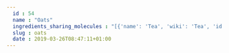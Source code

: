 ```yaml
---
  id : 54
  name : "Oats"
  ingredients_sharing_molecules : "[{'name': 'Tea', 'wiki': 'Tea', 'id': 310, 'category': 'Plant', 'common_molecules': [89594, 5280443, 5280598, 7847, 6054, 8908, 7284, 527, 8094, 638278, 1031, 19602, 6072, 26447, 5363388, 644104, 5280511, 650, 5367719, 13144, 1049, 4788, 637775, 61020, 247, 26334, 8452, 24261, 643731, 853433, 6560, 638011, 1889, 15394, 5280445, 637566, 240, 33931, 62897, 22386, 5365811, 8130, 798, 6569, 441005, 379, 6561, 5281708, 637511, 637542, 441484, 22311, 8051, 7002, 12097, 107971, 5284639, 10448, 1068, 338, 7288, 8723, 11552, 79803, 1110, 6050, 6654, 6986, 5318042, 31260, 17000, 2345, 5280863, 784, 10393, 11527, 439341, 26808, 7150, 31252, 5366074, 5280343, 1549026, 638014, 126, 4133, 7654, 9895, 445070, 768, 323, 1183, 5281515, 9862, 5352876, 10823, 8914, 19309, 14328, 22201, 31253, 6202, 5284503, 802, 957, 72, 61503, 643941, 18827, 332, 999, 439246, 5283349, 244, 8768, 7937, 7362, 7710, 439263, 1130, 454, 107, 878, 444539, 8063, 14896, 18635, 7858, 14296, 20083, 8857, 5315892, 11509, 180, 8093, 6184, 643779, 6251, 439533, 11128, 31289, 998]}, {'name': 'Soybean', 'wiki': 'Soybean', 'id': 289, 'category': 'Legume', 'common_molecules': [89594, 5280443, 5280598, 12232, 7847, 6054, 8908, 7284, 527, 8094, 638278, 1031, 19602, 6072, 8468, 26447, 5363388, 644104, 5280511, 650, 5367719, 13144, 1049, 4788, 637775, 61020, 247, 26334, 8452, 853433, 6560, 638011, 1889, 15394, 5280445, 126, 240, 33931, 743, 22386, 5365811, 5283316, 8130, 798, 6569, 441005, 6561, 7895, 637542, 441484, 8051, 7002, 12097, 107971, 5284639, 10448, 1068, 338, 7288, 8723, 11552, 79803, 1110, 6050, 6654, 6986, 5283339, 5318042, 31260, 2345, 5280863, 784, 10393, 11527, 439341, 26808, 7150, 31252, 5366074, 5280343, 1549026, 637566, 7654, 679, 445070, 768, 5363229, 323, 1183, 9862, 5281708, 637511, 8914, 22201, 5283349, 6184, 6202, 5284503, 802, 957, 72, 61503, 643941, 18827, 332, 999, 439246, 244, 8768, 7362, 7710, 439263, 1130, 454, 107, 878, 444539, 8063, 14896, 18635, 7858, 14296, 20083, 8857, 5315892, 11509, 180, 8093, 9256, 643779, 6251, 439533, 11128, 31289, 998]}, {'name': 'Rice', 'wiki': 'Rice', 'id': 55, 'category': 'Cereal', 'common_molecules': [89594, 5280443, 5280598, 12232, 6054, 7284, 527, 8094, 638278, 1031, 19602, 6072, 8468, 26447, 5363388, 994, 644104, 5280511, 650, 5367719, 13144, 1049, 4788, 637775, 61020, 247, 6274, 8452, 24261, 853433, 638011, 1889, 6140, 15394, 5280445, 5960, 126, 240, 33931, 5365811, 5283316, 8130, 798, 6569, 6544, 441005, 379, 6561, 7895, 637542, 441484, 8051, 7002, 12097, 107971, 5284639, 10448, 1068, 338, 7288, 8723, 11552, 79803, 1110, 6050, 6654, 6986, 5283339, 5318042, 31260, 2345, 5280863, 784, 10393, 439341, 26808, 7150, 5280343, 1549026, 638014, 637566, 7654, 7847, 445070, 768, 5363229, 323, 1183, 9862, 5281708, 637511, 8914, 22201, 6184, 6202, 5284503, 802, 957, 72, 61503, 643941, 18827, 332, 999, 439246, 244, 8768, 7937, 7362, 7710, 439263, 1130, 454, 107, 878, 444539, 8063, 14896, 18635, 7858, 14296, 8857, 5315892, 11509, 180, 8093, 9256, 643779, 6251, 439533, 11128, 31289, 998]}, {'name': 'Potato', 'wiki': 'Potato', 'id': 373, 'category': 'Vegetable Tuber', 'common_molecules': [89594, 5280443, 5280598, 12232, 6054, 7284, 527, 309, 8094, 638278, 19602, 6072, 26447, 5363388, 994, 644104, 5280511, 650, 5367719, 13144, 1049, 4788, 637775, 61020, 247, 6274, 26334, 8452, 643731, 853433, 638011, 1889, 6140, 15394, 5280445, 126, 240, 33931, 5365811, 8130, 798, 6569, 26335, 441005, 379, 6561, 5281708, 637542, 441484, 8051, 12097, 107971, 5284639, 10448, 875, 1068, 338, 7288, 8723, 11552, 79803, 1110, 6050, 6654, 6986, 5318042, 31260, 2345, 5280863, 784, 10393, 876, 11527, 439341, 26808, 7150, 31252, 5280343, 1549026, 637566, 4133, 7654, 7847, 445070, 768, 5363229, 323, 1183, 9862, 5352876, 637511, 8914, 22201, 31253, 6202, 5284503, 802, 957, 72, 61503, 643941, 18827, 999, 439246, 5283349, 244, 8768, 7362, 439263, 1130, 454, 107, 878, 444539, 8063, 14896, 18635, 7858, 14296, 8857, 5315892, 11509, 180, 6184, 643779, 6251, 439533, 11128, 31289, 998]}, {'name': 'Mushroom', 'wiki': 'Mushroom', 'id': 246, 'category': 'Fungus', 'common_molecules': [89594, 5280443, 5280598, 12232, 61808, 6054, 7284, 527, 8094, 638278, 1031, 19602, 6072, 8468, 26447, 5363388, 644104, 5280511, 650, 5367719, 13144, 1049, 4788, 637775, 61020, 247, 8452, 853433, 638011, 1889, 15394, 5280445, 126, 240, 33931, 22386, 5365811, 8130, 798, 6569, 441005, 379, 6561, 7895, 637542, 441484, 8051, 12097, 107971, 5284639, 10448, 1068, 338, 7288, 8723, 11552, 79803, 1110, 6050, 6654, 6986, 5283339, 5318042, 31260, 2345, 5280863, 784, 10393, 11527, 439341, 26808, 7150, 31252, 1549026, 638014, 637566, 4133, 7654, 7847, 445070, 768, 5363229, 323, 1183, 9862, 5281708, 637511, 8914, 22201, 6202, 5284503, 802, 957, 72, 61503, 643941, 18827, 999, 439246, 244, 8768, 7362, 7710, 439263, 1130, 454, 107, 878, 444539, 8063, 14896, 18635, 7858, 14296, 8857, 5315892, 11509, 180, 8093, 6184, 643779, 6251, 1030, 439533, 11128, 31289, 998]}]"
  slug : oats
  date : 2019-03-26T08:47:11+01:00
---
```



